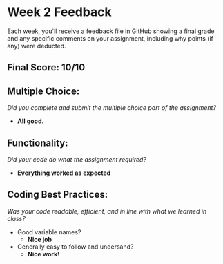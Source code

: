 # Week 2 Feedback
Each week, you'll receive a feedback file in GitHub showing a final grade and any specific comments on your assignment, including why points (if any) were deducted.


## Final Score: 10/10

## Multiple Choice:
_Did you complete and submit the multiple choice part of the assignment?_
* **All good.**

## Functionality: 
_Did your code do what the assignment required?_
* **Everything worked as expected**

## Coding Best Practices:
_Was your code readable, efficient, and in line with what we learned in class?_
* Good variable names?
  * **Nice job**
* Generally easy to follow and undersand?
  * **Nice work!**
